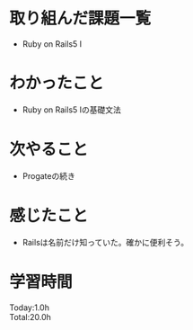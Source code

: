 # 取り組んだ課題一覧
- Ruby on Rails5 I
# わかったこと
- Ruby on Rails5 Iの基礎文法
# 次やること
- Progateの続き
# 感じたこと
- Railsは名前だけ知っていた。確かに便利そう。
# 学習時間
Today:1.0h  
Total:20.0h
